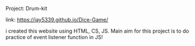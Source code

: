 Project: Drum-kit

link: https://jay5339.github.io/Dice-Game/

i created this website using HTML, CS, JS. Main aim for this project is to do practice of event listener function in JS!
